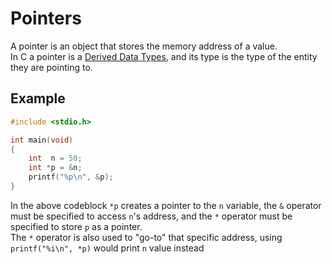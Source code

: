 # Pointers
A pointer is an object that stores the memory address of a value.  
In C a pointer is a [Derived Data Types](../Week-2-Arrays/CS50x_Derived-Data-Types.md), and its type is the type of the entity they are pointing to.

## Example
```c
#include <stdio.h>

int main(void)
{
    int  n = 50;
    int *p = &n;
    printf("%p\n", &p);
}
```

In the above codeblock `*p` creates a pointer to the `n` variable, the `&` operator must be specified to access `n`'s address, and the `*` operator must be specified to store `p` as a pointer.  
The `*` operator is also used to "go-to" that specific address, using `printf("%i\n", *p)` would print `n` value instead  
